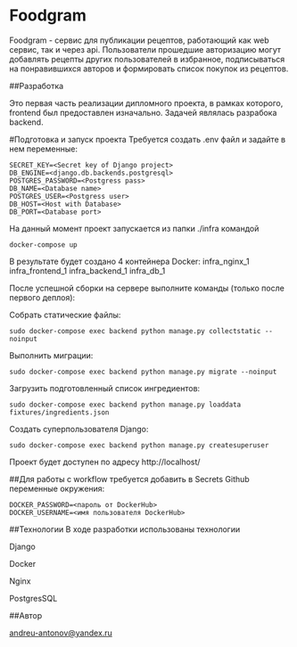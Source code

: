 # Foodgram

Foodgram - сервис для публикации рецептов, работающий как web сервис,
так и через api. Пользователи прошедшие авторизацию могут добавлять 
рецепты других пользователей в избранное, подписываться на понравившихся
авторов и формировать список покупок из рецептов.

##Разработка

Это первая часть реализации дипломного проекта, в рамках которого, frontend был
предоставлен изначально. Задачей являлась разрабока backend.

#Подготовка и запуск проекта
Требуется создать .env файл и задайте в нем переменные:
```
SECRET_KEY=<Secret key of Django project>
DB_ENGINE=<django.db.backends.postgresql>
POSTGRES_PASSWORD=<Postgress pass>
DB_NAME=<Database name>
POSTGRES_USER=<Postgress user>
DB_HOST=<Host with Database>
DB_PORT=<Database port>
```
На данный момент проект запускается из папки ./infra командой
```
docker-compose up
```
В результате будет создано 4 контейнера Docker:
infra_nginx_1
infra_frontend_1
infra_backend_1
infra_db_1

После успешной сборки на сервере выполните команды
(только после первого деплоя):

Собрать статические файлы:
```
sudo docker-compose exec backend python manage.py collectstatic --noinput
```
Выполнить миграции:
```
sudo docker-compose exec backend python manage.py migrate --noinput
```
Загрузить подготовленный список ингредиентов:
```
sudo docker-compose exec backend python manage.py loaddata fixtures/ingredients.json
```
Создать суперпользователя Django:
```
sudo docker-compose exec backend python manage.py createsuperuser
```
Проект будет доступен по адресу http://localhost/

##Для работы с workflow требуется добавить в Secrets Github переменные окружения:
```
DOCKER_PASSWORD=<пароль от DockerHub>
DOCKER_USERNAME=<имя пользователя DockerHub>
```

##Технологии
В ходе разработки использованы технологии

Django

Docker

Nginx

PostgresSQL

##Автор

andreu-antonov@yandex.ru


